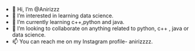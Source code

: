 - 👋 Hi, I’m @Anirizzz
- 👀 I’m interested in learning data science.
- 🌱 I’m currently learning c++,python and java.
- 💞️ I’m looking to collaborate on anything related to python, c++ , java or data science.
- 📫 You can reach me on my Instagram profile- anirizzzz.
